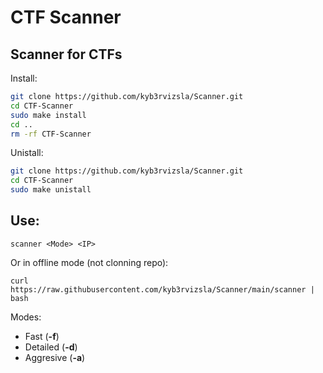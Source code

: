 # CTF Scanner

## Scanner for CTFs

Install:
```bash
git clone https://github.com/kyb3rvizsla/Scanner.git
cd CTF-Scanner
sudo make install
cd ..
rm -rf CTF-Scanner
```

Unistall:
```bash
git clone https://github.com/kyb3rvizsla/Scanner.git
cd CTF-Scanner
sudo make unistall
```

## Use: 

```console
scanner <Mode> <IP>
```

Or in offline mode (not clonning repo):
```shell
curl https://raw.githubusercontent.com/kyb3rvizsla/Scanner/main/scanner | bash
```

Modes:

* Fast (**-f**)
* Detailed (**-d**)
* Aggresive (**-a**)
